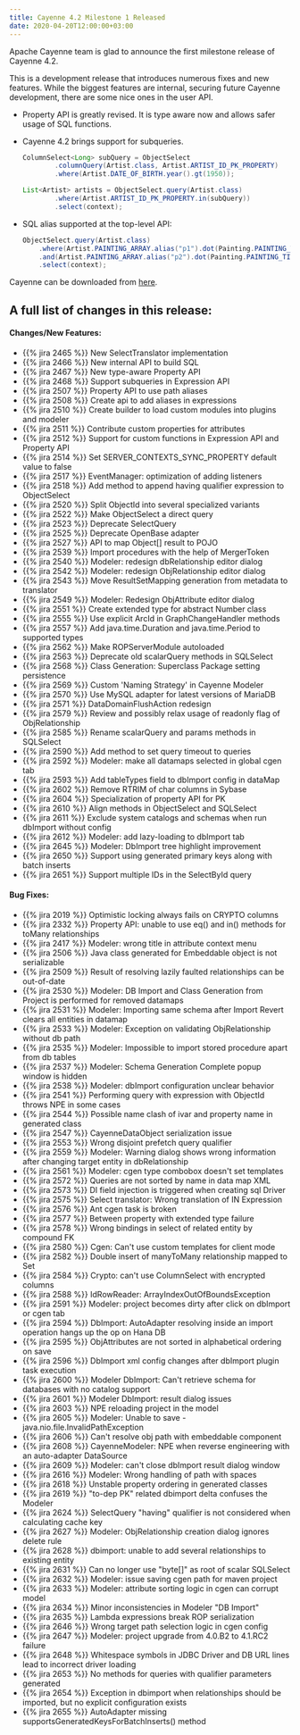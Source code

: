 ```yaml
---
title: Cayenne 4.2 Milestone 1 Released
date: 2020-04-20T12:00:00+03:00
--- 
```


Apache Cayenne team is glad to announce the first milestone release of Cayenne 4.2. 

This is a development release that introduces numerous fixes and new features. 
While the biggest features are internal, securing future Cayenne development, 
there are some nice ones in the user API.

* Property API is greatly revised. 
It is type aware now and allows safer usage of SQL functions.

* Cayenne 4.2 brings support for subqueries.

    ```java
    ColumnSelect<Long> subQuery = ObjectSelect
            .columnQuery(Artist.class, Artist.ARTIST_ID_PK_PROPERTY)
            .where(Artist.DATE_OF_BIRTH.year().gt(1950));
    
    List<Artist> artists = ObjectSelect.query(Artist.class)
            .where(Artist.ARTIST_ID_PK_PROPERTY.in(subQuery))
            .select(context);
    ```

* SQL alias supported at the top-level API:
   
    ```java
    ObjectSelect.query(Artist.class)
        .where(Artist.PAINTING_ARRAY.alias("p1").dot(Painting.PAINTING_TITLE).eq("painting2"))
        .and(Artist.PAINTING_ARRAY.alias("p2").dot(Painting.PAINTING_TITLE).eq("painting4"))
        .select(context);
    ```

Cayenne can be downloaded from [here](/download.html).

<div class="pb-3"><!-- gap 3rem --></div>
<h2 class="text-center">A full list of changes in this release:</h2>
<div class="pb-2"><!-- gap 2rem --></div>


#### Changes/New Features:

- {{% jira 2465 %}} New SelectTranslator implementation
- {{% jira 2466 %}} New internal API to build SQL
- {{% jira 2467 %}} New type-aware Property API
- {{% jira 2468 %}} Support subqueries in Expression API
- {{% jira 2507 %}} Property API to use path aliases
- {{% jira 2508 %}} Create api to add aliases in expressions
- {{% jira 2510 %}} Create builder to load custom modules into plugins and modeler
- {{% jira 2511 %}} Contribute custom properties for attributes
- {{% jira 2512 %}} Support for custom functions in Expression API and Property API
- {{% jira 2514 %}} Set SERVER_CONTEXTS_SYNC_PROPERTY default value to false
- {{% jira 2517 %}} EventManager: optimization of adding listeners
- {{% jira 2518 %}} Add method to append having qualifier expression to ObjectSelect
- {{% jira 2520 %}} Split ObjectId into several specialized variants
- {{% jira 2522 %}} Make ObjectSelect a direct query
- {{% jira 2523 %}} Deprecate SelectQuery
- {{% jira 2525 %}} Deprecate OpenBase adapter
- {{% jira 2527 %}} API to map Object[] result to POJO
- {{% jira 2539 %}} Import procedures with the help of MergerToken
- {{% jira 2540 %}} Modeler: redesign dbRelationship editor dialog
- {{% jira 2542 %}} Modeler: redesign ObjRelationship editor dialog
- {{% jira 2543 %}} Move ResultSetMapping generation from metadata to translator
- {{% jira 2549 %}} Modeler: Redesign ObjAttribute editor dialog
- {{% jira 2551 %}} Create extended type for abstract Number class
- {{% jira 2555 %}} Use explicit ArcId in GraphChangeHandler methods
- {{% jira 2557 %}} Add java.time.Duration and java.time.Period to supported types
- {{% jira 2562 %}} Make ROPServerModule autoloaded
- {{% jira 2563 %}} Deprecate old scalarQuery methods in SQLSelect
- {{% jira 2568 %}} Class Generation: Superclass Package setting persistence
- {{% jira 2569 %}} Custom 'Naming Strategy' in Cayenne Modeler
- {{% jira 2570 %}} Use MySQL adapter for latest versions of MariaDB
- {{% jira 2571 %}} DataDomainFlushAction redesign
- {{% jira 2579 %}} Review and possibly relax usage of readonly flag of ObjRelationship
- {{% jira 2585 %}} Rename scalarQuery and params methods in SQLSelect
- {{% jira 2590 %}} Add method to set query timeout to queries
- {{% jira 2592 %}} Modeler: make all datamaps selected in global cgen tab
- {{% jira 2593 %}} Add tableTypes field to dbImport config in dataMap
- {{% jira 2602 %}} Remove RTRIM of char columns in Sybase
- {{% jira 2604 %}} Specialization of property API for PK
- {{% jira 2610 %}} Align methods in ObjectSelect and SQLSelect
- {{% jira 2611 %}} Exclude system catalogs and schemas when run dbImport without config
- {{% jira 2612 %}} Modeler: add lazy-loading to dbImport tab
- {{% jira 2645 %}} Modeler: DbImport tree highlight improvement
- {{% jira 2650 %}} Support using generated primary keys along with batch inserts
- {{% jira 2651 %}} Support multiple IDs in the SelectById query

<div class="pb-2"><!-- gap 2rem --></div>

#### Bug Fixes:

- {{% jira 2019 %}} Optimistic locking always fails on CRYPTO columns
- {{% jira 2332 %}} Property API: unable to use eq() and in() methods for toMany relationships
- {{% jira 2417 %}} Modeler: wrong title in attribute context menu
- {{% jira 2506 %}} Java class generated for Embeddable object is not serializable
- {{% jira 2509 %}} Result of resolving lazily faulted relationships can be out-of-date
- {{% jira 2530 %}} Modeler: DB Import and Class Generation from Project is performed for removed datamaps
- {{% jira 2531 %}} Modeler: Importing same schema after Import Revert clears all entities in datamap
- {{% jira 2533 %}} Modeler: Exception on validating ObjRelationship without db path
- {{% jira 2535 %}} Modeler: Impossible to import stored procedure apart from db tables
- {{% jira 2537 %}} Modeler: Schema Generation Complete popup window is hidden
- {{% jira 2538 %}} Modeler: dbImport configuration unclear behavior
- {{% jira 2541 %}} Performing query with expression with ObjectId throws NPE in some cases
- {{% jira 2544 %}} Possible name clash of ivar and property name in generated class
- {{% jira 2547 %}} CayenneDataObject serialization issue
- {{% jira 2553 %}} Wrong disjoint prefetch query qualifier
- {{% jira 2559 %}} Modeler: Warning dialog shows wrong information after changing target entity in dbRelationship
- {{% jira 2561 %}} Modeler: cgen type combobox doesn't set templates
- {{% jira 2572 %}} Queries are not sorted by name in data map XML
- {{% jira 2573 %}} DI field injection is triggered when creating sql Driver
- {{% jira 2575 %}} Select translator: Wrong translation of IN Expression
- {{% jira 2576 %}} Ant cgen task is broken
- {{% jira 2577 %}} Between property with extended type failure
- {{% jira 2578 %}} Wrong bindings in select of related entity by compound FK
- {{% jira 2580 %}} Cgen: Can't use custom templates for client mode
- {{% jira 2582 %}} Double insert of manyToMany relationship mapped to Set
- {{% jira 2584 %}} Crypto: can't use ColumnSelect with encrypted columns
- {{% jira 2588 %}} IdRowReader: ArrayIndexOutOfBoundsException
- {{% jira 2591 %}} Modeler: project becomes dirty after click on dbImport or cgen tab
- {{% jira 2594 %}} DbImport: AutoAdapter resolving inside an import operation hangs up the op on Hana DB
- {{% jira 2595 %}} ObjAttributes are not sorted in alphabetical ordering on save
- {{% jira 2596 %}} DbImport xml config changes after dbImport plugin task execution
- {{% jira 2600 %}} Modeler DbImport: Can't retrieve schema for databases with no catalog support
- {{% jira 2601 %}} Modeler DbImport: result dialog issues
- {{% jira 2603 %}} NPE reloading project in the model
- {{% jira 2605 %}} Modeler: Unable to save - java.nio.file.InvalidPathException
- {{% jira 2606 %}} Can't resolve obj path with embeddable component
- {{% jira 2608 %}} CayenneModeler: NPE when reverse engineering with an auto-adapter DataSource
- {{% jira 2609 %}} Modeler: can't close dbImport result dialog window
- {{% jira 2616 %}} Modeler: Wrong handling of path with spaces
- {{% jira 2618 %}} Unstable property ordering in generated classes
- {{% jira 2619 %}} "to-dep PK" related dbimport delta confuses the Modeler
- {{% jira 2624 %}} SelectQuery "having" qualifier is not considered when calculating cache key
- {{% jira 2627 %}} Modeler: ObjRelationship creation dialog ignores delete rule
- {{% jira 2628 %}} dbimport: unable to add several relationships to existing entity
- {{% jira 2631 %}} Can no longer use "byte[]" as root of scalar SQLSelect
- {{% jira 2632 %}} Modeler: issue saving cgen path for maven project
- {{% jira 2633 %}} Modeler: attribute sorting logic in cgen can corrupt model
- {{% jira 2634 %}} Minor inconsistencies in Modeler "DB Import"
- {{% jira 2635 %}} Lambda expressions break ROP serialization
- {{% jira 2646 %}} Wrong target path selection logic in cgen config
- {{% jira 2647 %}} Modeler: project upgrade from 4.0.B2 to 4.1.RC2 failure
- {{% jira 2648 %}} Whitespace symbols in JDBC Driver and DB URL lines lead to incorrect driver loading
- {{% jira 2653 %}} No methods for queries with qualifier parameters generated
- {{% jira 2654 %}} Exception in dbimport when relationships should be imported, but no explicit configuration exists
- {{% jira 2655 %}} AutoAdapter missing supportsGeneratedKeysForBatchInserts() method
